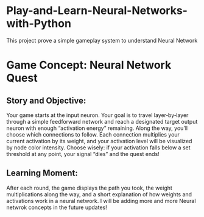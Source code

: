 # Play-and-Learn-Neural-Networks-with-Python
This project prove a simple gameplay system to understand Neural Network

# Game Concept: Neural Network Quest

## Story and Objective:
Your game starts at the input neuron. Your goal is to travel layer‐by‐layer through a simple feedforward network and reach a designated target output neuron with enough “activation energy” remaining. Along the way, you’ll choose which connections to follow. Each connection multiplies your current activation by its weight, and your activation level will be visualized by node color intensity. Choose wisely: if your activation falls below a set threshold at any point, your signal “dies” and the quest ends!

## Learning Moment:

After each round, the game displays the path you took, the weight multiplications along the way, and a short explanation of how weights and activations work in a neural network.
I will be adding more and more Neural netwrok concepts in the future updates!
